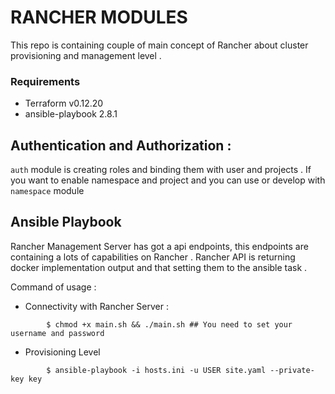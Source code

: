 # RANCHER MODULES
This repo is containing couple of main concept of Rancher about cluster provisioning and management level . 

### Requirements 

* Terraform v0.12.20
* ansible-playbook 2.8.1

## Authentication and Authorization : 
`auth` module is creating roles and binding them with user and projects  . If you want to enable namespace and project and you can use or develop with `namespace` module

## Ansible Playbook 

Rancher Management Server has got a api endpoints, this endpoints are containing a lots of capabilities on Rancher . Rancher API is returning docker implementation output and that setting them to the ansible task .

Command of usage : 

* Connectivity with Rancher Server : 
```
        $ chmod +x main.sh && ./main.sh ## You need to set your username and password
```

* Provisioning Level 

```
        $ ansible-playbook -i hosts.ini -u USER site.yaml --private-key key
```